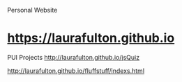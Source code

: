Personal Website
# https://laurafulton.github.io

PUI Projects
http://laurafulton.github.io/jsQuiz

http://laurafulton.github.io/fluffstuff/indexs.html
